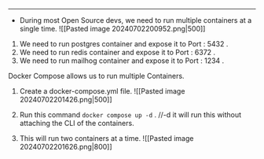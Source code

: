 - - -
- During most Open Source devs, we need to run multiple containers at a single time.
![[Pasted image 20240702200952.png|500]]
1. We need to run postgres container and expose it to Port : 5432 .
2. We need to run redis container and expose it to Port : 6372 .
3. We need to run mailhog container and expose it to Port : 1234 .

Docker Compose allows us to run multiple Containers.

1. Create a docker-compose.yml file.
![[Pasted image 20240702201426.png|500]]

2. Run this command `docker compose up -d` .  //-d it will run this without attaching the CLI of the containers. 
3. This will run two containers at a time.
![[Pasted image 20240702201626.png|800]]